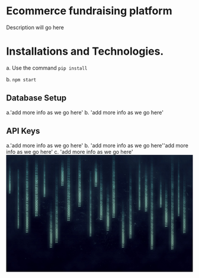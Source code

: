 # Ecommerce fundraising platform
Description will go here 


# Installations and Technologies.
a.  Use the command `pip install`

b. `npm start`

## Database Setup
a.'add more info as we go here'
b. 'add more info as we go here'

## API Keys
a.'add more info as we go here'
b. 'add more info as we go here''add more info as we go here'
c. 'add more info as we go here'
![Screenshot](capture.jpg)
